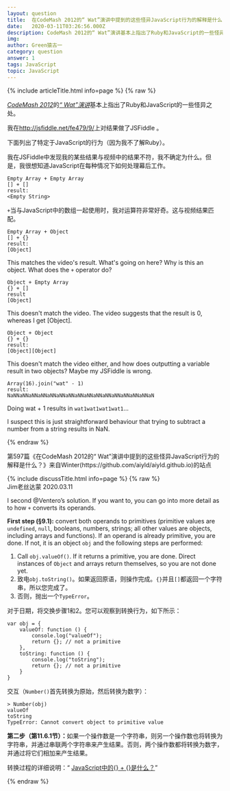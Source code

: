 ```yaml
---
layout: question
title:  在CodeMash 2012的“ Wat”演讲中提到的这些怪异JavaScript行为的解释是什么？
date:   2020-03-11T03:26:56.000Z
description: CodeMash 2012的“ Wat”演讲基本上指出了Ruby和JavaScript的一些怪异之处。我在http //jsfiddle.net/fe...
img: 
author: Green猿古一
category: question
answer: 1
tags: JavaScript
topic: JavaScript
---
```

<div class="article-root">
  <div class="article">
    {% include articleTitle.html info=page %}
    {% raw %}
    <div class="article-content"><p><font style="vertical-align: inherit;"></font><em><a href="https://www.destroyallsoftware.com/talks/wat"><font style="vertical-align: inherit;"><font style="vertical-align: inherit;">CodeMash 2012</font></font></a></em><font style="vertical-align: inherit;"><font style="vertical-align: inherit;">的</font><em><a href="https://www.destroyallsoftware.com/talks/wat"><font style="vertical-align: inherit;">“ Wat”演讲</font></a></em><font style="vertical-align: inherit;">基本上指出了Ruby和JavaScript的一些怪异之处。</font></font></p>

<p><font style="vertical-align: inherit;"><font style="vertical-align: inherit;">我在</font></font><a href="http://jsfiddle.net/fe479/9/"><font style="vertical-align: inherit;"><font style="vertical-align: inherit;">http://jsfiddle.net/fe479/9/</font></font></a><font style="vertical-align: inherit;"><font style="vertical-align: inherit;">上对结果做了JSFiddle </font><font style="vertical-align: inherit;">。</font></font></p>

<p><font style="vertical-align: inherit;"><font style="vertical-align: inherit;">下面列出了特定于JavaScript的行为（因为我不了解Ruby）。</font></font></p>

<p><font style="vertical-align: inherit;"><font style="vertical-align: inherit;">我在JSFiddle中发现我的某些结果与视频中的结果不符，我不确定为什么。</font><font style="vertical-align: inherit;">但是，我很想知道JavaScript在每种情况下如何处理幕后工作。</font></font></p>

<pre><code>Empty Array + Empty Array<font></font>
[] + []<font></font>
result:<font></font>
&lt;Empty String&gt;<font></font>
</code></pre>

<p><font style="vertical-align: inherit;"></font><code>+</code><font style="vertical-align: inherit;"><font style="vertical-align: inherit;">当与JavaScript中的数组一起使用时，</font><font style="vertical-align: inherit;">我对</font><font style="vertical-align: inherit;">运算符</font><font style="vertical-align: inherit;">非常好奇</font><font style="vertical-align: inherit;">。</font><font style="vertical-align: inherit;">这与视频结果匹配。</font></font></p>

<pre><code>Empty Array + Object<font></font>
[] + {}<font></font>
result:<font></font>
[Object]<font></font>
</code></pre>

<p>This matches the video's result. What's going on here? Why is this an object. What does the <code>+</code> operator do?</p>

<pre><code>Object + Empty Array<font></font>
{} + []<font></font>
result<font></font>
[Object]<font></font>
</code></pre>

<p>This doesn't match the video. The video suggests that the result is 0, whereas I get [Object].</p>

<pre><code>Object + Object<font></font>
{} + {}<font></font>
result:<font></font>
[Object][Object]<font></font>
</code></pre>

<p>This doesn't match the video either, and how does outputting a variable result in two objects? Maybe my JSFiddle is wrong.</p>

<pre><code>Array(16).join("wat" - 1)<font></font>
result:<font></font>
NaNNaNNaNNaNNaNNaNNaNNaNNaNNaNNaNNaNNaNNaNNaNNaN<font></font>
</code></pre>

<p>Doing wat + 1 results in <code>wat1wat1wat1wat1</code>...</p>

<p>I suspect this is just straightforward behaviour that trying to subtract a number from a string results in NaN.</p></div>
    {% endraw %}
  </div>
  <p class="winter_mark">第597篇《在CodeMash 2012的“ Wat”演讲中提到的这些怪异JavaScript行为的解释是什么？》来自Winter(https://github.com/aiyld/aiyld.github.io)的站点</p>
  <div class="discuss-wrapper">
    {% include discussTitle.html info=page %}
    {% raw %}
    <div class="discuss-list">
    <div class="discuss-item">
        <div class="discuss-parent">
          <div class="discuss-meta">
            <span class="discuss-user">Jim老丝达蒙</span>
            <span class="discuss-time">2020.03.11</span>
          </div>
          <div class="discuss-comment"><p>I second @Ventero’s solution. If you want to, you can go into more detail as to how <code>+</code> converts its operands.</p>

<p><strong>First step (§9.1):</strong> convert both operands to primitives (primitive values are <code>undefined</code>, <code>null</code>, booleans, numbers, strings; all other values are objects, including arrays and functions). If an operand is already primitive, you are done. If not, it is an object <code>obj</code> and the following steps are performed:</p>

<ol>
<li>Call <code>obj.valueOf()</code>. If it returns a primitive, you are done. Direct instances of <code>Object</code> and arrays return themselves, so you are not done yet.</li>
<li><font style="vertical-align: inherit;"><font style="vertical-align: inherit;">致电</font></font><code>obj.toString()</code><font style="vertical-align: inherit;"><font style="vertical-align: inherit;">。</font><font style="vertical-align: inherit;">如果返回原语，则操作完成。</font></font><code>{}</code><font style="vertical-align: inherit;"><font style="vertical-align: inherit;">并且</font></font><code>[]</code><font style="vertical-align: inherit;"><font style="vertical-align: inherit;">都返回一个字符串，所以您完成了。</font></font></li>
<li><font style="vertical-align: inherit;"><font style="vertical-align: inherit;">否则，抛出一个</font></font><code>TypeError</code><font style="vertical-align: inherit;"><font style="vertical-align: inherit;">。</font></font></li>
</ol>

<p><font style="vertical-align: inherit;"><font style="vertical-align: inherit;">对于日期，将交换步骤1和2。</font><font style="vertical-align: inherit;">您可以观察到转换行为，如下所示：</font></font></p>

<pre><code>var obj = {<font></font>
    valueOf: function () {<font></font>
        console.log("valueOf");<font></font>
        return {}; // not a primitive<font></font>
    },<font></font>
    toString: function () {<font></font>
        console.log("toString");<font></font>
        return {}; // not a primitive<font></font>
    }<font></font>
}<font></font>
</code></pre>

<p><font style="vertical-align: inherit;"><font style="vertical-align: inherit;">交互（</font></font><code>Number()</code><font style="vertical-align: inherit;"><font style="vertical-align: inherit;">首先转换为原始，然后转换为数字）：</font></font></p>

<pre><code>&gt; Number(obj)<font></font>
valueOf<font></font>
toString<font></font>
TypeError: Cannot convert object to primitive value<font></font>
</code></pre>

<p><strong><font style="vertical-align: inherit;"><font style="vertical-align: inherit;">第二步（第11.6.1节）：</font></font></strong><font style="vertical-align: inherit;"><font style="vertical-align: inherit;">如果一个操作数是一个字符串，则另一个操作数也将转换为字符串，并通过串联两个字符串来产生结果。</font><font style="vertical-align: inherit;">否则，两个操作数都将转换为数字，并通过将它们相加来产生结果。</font></font></p>

<p><font style="vertical-align: inherit;"><font style="vertical-align: inherit;">转换过程的详细说明：“ </font></font><a href="http://www.2ality.com/2012/01/object-plus-object.html" rel="noreferrer"><font style="vertical-align: inherit;"><font style="vertical-align: inherit;">JavaScript中的{} + {}是什么？</font></font></a><font style="vertical-align: inherit;"><font style="vertical-align: inherit;">”</font></font></p></div>
        </div></div>
    </div>
    {% endraw %}
  </div>
<div>

